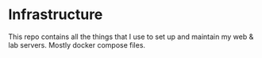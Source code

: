 # Infrastructure

This repo contains all the things that I use to set up and maintain my web & lab servers. Mostly docker compose files.
